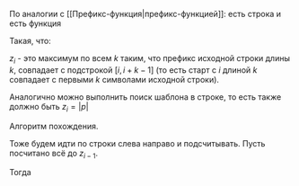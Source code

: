 По аналогии с [[Префикс-функция|префикс-функцией]]: есть строка и есть функция

Такая, что:

$z_{i}$ - это максимум по всем $k$ таким, что префикс исходной строки длины $k$, совпадает с подстрокой $[i, i + k - 1]$ (то есть старт с $i$ длиной $k$ совпадает с первыми $k$ символами исходной строки).

Аналогично можно выполнить поиск шаблона в строке, то есть также должно быть $z_{i} = |p|$

Алгоритм похождения.

Тоже будем идти по строки слева направо и подсчитывать. Пусть посчитано всё до $z_{i-1}$.

Тогда 